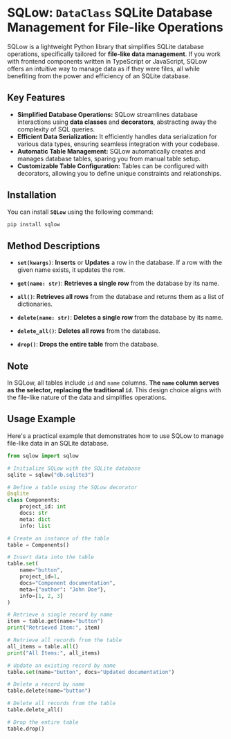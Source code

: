 # **SQLow**: **`DataClass`** SQLite Database Management for **File-like** Operations

SQLow is a lightweight Python library that simplifies SQLite database operations, specifically tailored for **file-like data management**. If you work with frontend components written in TypeScript or JavaScript, SQLow offers an intuitive way to manage data as if they were files, all while benefiting from the power and efficiency of an SQLite database.

## Key Features

- **Simplified Database Operations:** SQLow streamlines database interactions using **data classes** and **decorators**, abstracting away the complexity of SQL queries.
- **Efficient Data Serialization:** It efficiently handles data serialization for various data types, ensuring seamless integration with your codebase.
- **Automatic Table Management:** SQLow automatically creates and manages database tables, sparing you from manual table setup.
- **Customizable Table Configuration:** Tables can be configured with decorators, allowing you to define unique constraints and relationships.

## Installation

You can install **`SQLow`** using the following command:

```sh
pip install sqlow
```

## Method Descriptions

- **`set(kwargs)`**: **Inserts** or **Updates** a row in the database. If a row with the given name exists, it updates the row.

- **`get(name: str)`**: **Retrieves a single row** from the database by its name.

- **`all()`**: **Retrieves all rows** from the database and returns them as a list of dictionaries.

- **`delete(name: str)`**: **Deletes a single row** from the database by its name.

- **`delete_all()`**: **Deletes all rows** from the database.

- **`drop()`**: **Drops the entire table** from the database.

## Note

In SQLow, all tables include `id` and `name` columns. **The `name` column serves as the selector, replacing the traditional `id`**. This design choice aligns with the file-like nature of the data and simplifies operations.

## Usage Example

Here's a practical example that demonstrates how to use SQLow to manage file-like data in an SQLite database.

```python
from sqlow import sqlow

# Initialize SQLow with the SQLite database
sqlite = sqlow("db.sqlite3")

# Define a table using the SQLow decorator
@sqlite
class Components:
    project_id: int
    docs: str
    meta: dict
    info: list

# Create an instance of the table
table = Components()

# Insert data into the table
table.set(
    name="button",
    project_id=1,
    docs="Component documentation",
    meta={"author": "John Doe"},
    info=[1, 2, 3]
)

# Retrieve a single record by name
item = table.get(name="button")
print("Retrieved Item:", item)

# Retrieve all records from the table
all_items = table.all()
print("All Items:", all_items)

# Update an existing record by name
table.set(name="button", docs="Updated documentation")

# Delete a record by name
table.delete(name="button")

# Delete all records from the table
table.delete_all()

# Drop the entire table
table.drop()
```

